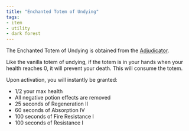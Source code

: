 ```yaml
---
title: "Enchanted Totem of Undying"
tags:
- item
- utility
- dark forest
---
```


The Enchanted Totem of Undying is obtained from the [Adjudicator](notes/imob/adjudicator).

Like the vanilla totem of undying, if the totem is in your hands when your health reaches 0, it will prevent your death. This will consume the totem.  

Upon activation, you will instantly be granted:
- 1/2 your max health
- All negative potion effects are removed
- 25 seconds of Regeneration II
- 60 seconds of Absorption IV
- 100 seconds of Fire Resistance I
- 100 seconds of Resistance I


